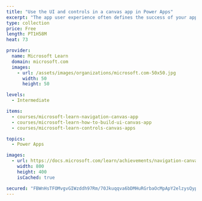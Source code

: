 ```yaml
---
title: "Use the UI and controls in a canvas app in Power Apps"
excerpt: "The app user experience often defines the success of your app. This learning path will focus on how to provide the best app navigation, and build the best UI using themes, icons, images, personalization, different form factors, and controls."
type: collection
price: Free
length: PT1H58M
heat: 73

provider:
  name: Microsoft Learn
  domain: microsoft.com
  images:
    - url: /assets/images/organizations/microsoft.com-50x50.jpg
      width: 50
      height: 50

levels:
  - Intermediate

items:
  - courses/microsoft-learn-navigation-canvas-app
  - courses/microsoft-learn-how-to-build-ui-canvas-app
  - courses/microsoft-learn-controls-canvas-apps

topics:
  - Power Apps

images:
  - url: https://docs.microsoft.com/learn/achievements/navigation-canvas-app-social.png
    width: 800
    height: 400
    isCached: true

secured: "FBWnHsTFOMvgvGIWzddh97Rm/70Jkuqqva6bDMHuRGrbaOcMpApY2elzysQypL6PGF+ug4TA0xmdzvNEB775bBy2dn4wXdEW8qzNXsPSysJzfpNO0RMHo3ar3QMTAhrPlk8DunyPV0vmeh3rEf2YgiYvY4iN4QxVu+CDrmKT90tGn/iEMF6YTzCpUUTk/Z482zy0RVXw/WeDk5yzHFMQQqpkGDDQT6K93dgY8nyz+h3Mbj7pLrNNAjNsoVFnG5WVq1M1iVPbR0iHJiV0CFKsD8Jb16RHIw/BrxGTFDdtYn6e93JXzXsbdPdR1NXvNraR4WM8E6Urv0P+meFimXjnC+Qvw3iAOe1q6Oeu27Zl2RI=;1bqQZriynGujcd7lUVaUpA=="
---
```


